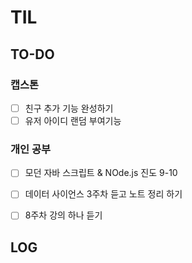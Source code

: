 # TIL
## TO-DO
### 캡스톤
- [ ] 친구 추가 기능 완성하기 
- [ ] 유저 아이디 랜덤 부여기능

### 개인 공부
- [ ] 모던 자바 스크립트 & NOde.js 진도 9-10
- [ ] 데이터 사이언스 3주차 듣고 노트 정리 하기
- [ ] 8주차 강의 하나 듣기


## LOG